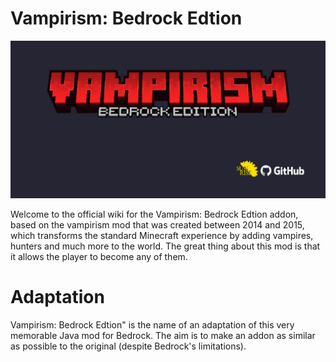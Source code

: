 # Vampirism: Bedrock Edtion
![Vampirism: Bedrock Edtion title](https://github.com/pedrodenovo/Vampirism-Bedrock-Edtion/blob/49e3978a2883c757985fa4340b7ea9f71cf56334/assets/imagens/title.png)

Welcome to the official wiki for the Vampirism: Bedrock Edtion addon, based on the vampirism mod that was created between 2014 and 2015, which transforms the standard Minecraft experience by adding vampires, hunters and much more to the world. The great thing about this mod is that it allows the player to become any of them.

# Adaptation
Vampirism: Bedrock Edtion" is the name of an adaptation of this very memorable Java mod for Bedrock. The aim is to make an addon as similar as possible to the original (despite Bedrock's limitations).
